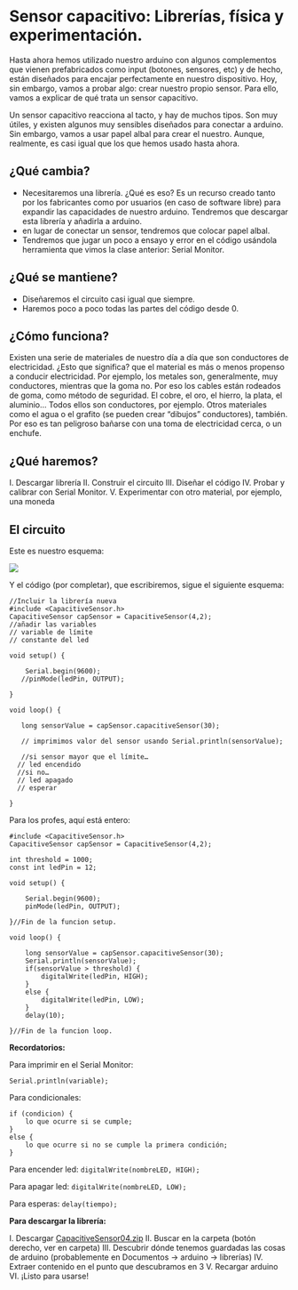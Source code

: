 # Sensor capacitivo: Librerías, física y experimentación.

Hasta ahora hemos utilizado nuestro arduino con algunos complementos que vienen prefabricados como input (botones, sensores, etc) y de hecho, están diseñados para encajar perfectamente en nuestro dispositivo. Hoy, sin embargo, vamos a probar algo: crear nuestro propio sensor. Para ello, vamos a explicar de qué trata un sensor capacitivo.

Un sensor capacitivo reacciona al tacto, y hay de muchos tipos. Son muy útiles, y existen algunos muy sensibles diseñados para conectar a arduino. Sin embargo, vamos a usar papel albal para crear el nuestro. Aunque, realmente, es casi igual que los que hemos usado hasta ahora. 

## ¿Qué cambia?

- Necesitaremos una librería. ¿Qué es eso? Es un recurso creado tanto por los fabricantes como por usuarios (en caso de software libre) para expandir las capacidades de nuestro arduino. Tendremos que descargar esta librería y añadirla a arduino.
- en lugar de conectar un sensor, tendremos que colocar papel albal. 
- Tendremos que jugar un poco a ensayo y error en el código usándola herramienta que vimos la clase anterior: Serial Monitor. 

## ¿Qué se mantiene?

- Diseñaremos el circuito casi igual que siempre.
- Haremos poco a poco todas las partes del código desde 0.

## ¿Cómo funciona?


Existen una serie de materiales de nuestro día a día que son conductores de electricidad. ¿Esto que significa? que el material es más o menos propenso a conducir electricidad. Por ejemplo, los metales son, generalmente, muy conductores, mientras que la goma no. Por eso los cables están rodeados de goma, como método de seguridad. El cobre, el oro, el hierro, la plata, el aluminio… Todos ellos son conductores, por ejemplo. Otros materiales como el agua o el grafito (se pueden crear “dibujos” conductores), también. Por eso es tan peligroso bañarse con una toma de electricidad cerca, o un enchufe.



## ¿Qué haremos?

I. Descargar librería
II. Construir el circuito
III. Diseñar el código
IV. Probar y calibrar con Serial Monitor. 
V. Experimentar con otro material, por ejemplo, una moneda



## El circuito

Este es nuestro esquema:


![](https://elgatoinquieto.files.wordpress.com/2014/05/touchy-feely-lamp-disec3b1o-de-protoboard.jpg?w=460&h=558)


Y el código (por completar), que escribiremos, sigue el siguiente esquema:

```
//Incluir la librería nueva
#include <CapacitiveSensor.h>
CapacitiveSensor capSensor = CapacitiveSensor(4,2);
//añadir las variables
// variable de límite
// constante del led

void setup() {

    Serial.begin(9600);
   //pinMode(ledPin, OUTPUT);

}

void loop() {
   
   long sensorValue = capSensor.capacitiveSensor(30);

   // imprimimos valor del sensor usando Serial.println(sensorValue);

   //si sensor mayor que el límite…
  // led encendido
  //si no…
  // led apagado
  // esperar 

}

```
Para los profes, aquí está entero:

```
#include <CapacitiveSensor.h>
CapacitiveSensor capSensor = CapacitiveSensor(4,2);

int threshold = 1000;
const int ledPin = 12;

void setup() {

    Serial.begin(9600);
    pinMode(ledPin, OUTPUT);

}//Fin de la funcion setup.

void loop() {

    long sensorValue = capSensor.capacitiveSensor(30);
    Serial.println(sensorValue);
    if(sensorValue > threshold) {
        digitalWrite(ledPin, HIGH);
    }
    else {
        digitalWrite(ledPin, LOW);
    }
    delay(10);

}//Fin de la funcion loop.
```
**Recordatorios:**

Para imprimir en el Serial Monitor: 

`Serial.println(variable);`

Para condicionales:
```
if (condicion) {
	lo que ocurre si se cumple;
}
else {
	lo que ocurre si no se cumple la primera condición;
}
```

Para encender led:
`digitalWrite(nombreLED, HIGH);`

Para apagar led:
`digitalWrite(nombreLED, LOW);`

Para esperas:
`delay(tiempo);`



**Para descargar la librería:**

I. Descargar [CapacitiveSensor04.zip](https://github.com/arduino-libraries/CapacitiveSensor/zipball/master)
II. Buscar en la carpeta (botón derecho, ver en carpeta)
III. Descubrir dónde tenemos guardadas las cosas de arduino (probablemente en Documentos -> arduino -> librerías)
IV. Extraer contenido en el punto que descubramos en 3
V. Recargar arduino
VI. ¡Listo para usarse!
